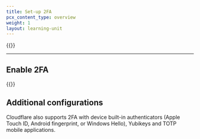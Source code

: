 ```yaml
---
title: Set-up 2FA
pcx_content_type: overview
weight: 1
layout: learning-unit
---
```


{{<render file="_2fa-overview.md" productFolder="support">}}

___

## Enable 2FA

{{<render file="_2fa-enable.md" productFolder="support">}}

## Additional configurations

Cloudflare also supports 2FA with device built-in authenticators (Apple Touch ID, Android fingerprint, or Windows Hello), Yubikeys and TOTP mobile applications.